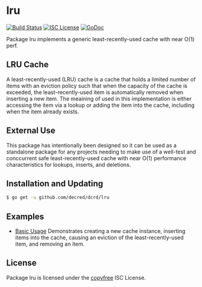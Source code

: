 lru
===

[![Build Status](https://img.shields.io/travis/decred/dcrd.svg)](https://travis-ci.org/decred/dcrd)
[![ISC License](https://img.shields.io/badge/license-ISC-blue.svg)](http://copyfree.org)
[![GoDoc](https://img.shields.io/badge/godoc-reference-blue.svg)](https://godoc.org/github.com/decred/dcrd/lru)

Package lru implements a generic least-recently-used cache with near O(1) perf.

## LRU Cache

A least-recently-used (LRU) cache is a cache that holds a limited number of
items with an eviction policy such that when the capacity of the cache is
exceeded, the least-recently-used item is automatically removed when inserting a
new item.  The meaining of used in this implementation is either accessing the
item via a lookup or adding the item into the cache, including when the item
already exists.

## External Use

This package has intentionally been designed so it can be used as a standalone
package for any projects needing to make use of a well-test and conccurrent safe
least-recently-used cache with near O(1) performance characteristics for
lookups, inserts, and deletions.

## Installation and Updating

```bash
$ go get -u github.com/decred/dcrd/lru
```

## Examples

* [Basic Usage](https://godoc.org/github.com/decred/dcrd/lru#example-package--BasicUsage)
  Demonstrates creating a new cache instance, inserting items into the cache,
  causing an eviction of the least-recently-used item, and removing an item.

## License

Package lru is licensed under the [copyfree](http://copyfree.org) ISC License.
